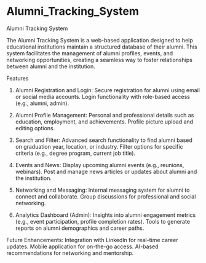 # Alumni_Tracking_System

Alumni Tracking System

The Alumni Tracking System is a web-based application designed to help educational institutions maintain a structured database of their alumni. This system facilitates the management of alumni profiles, events, and networking opportunities, creating a seamless way to foster relationships between alumni and the institution.

Features
1. Alumni Registration and Login:
Secure registration for alumni using email or social media accounts.
Login functionality with role-based access (e.g., alumni, admin).

3. Alumni Profile Management:
Personal and professional details such as education, employment, and achievements.
Profile picture upload and editing options.

5. Search and Filter:
Advanced search functionality to find alumni based on graduation year, location, or industry.
Filter options for specific criteria (e.g., degree program, current job title).

7. Events and News:
Display upcoming alumni events (e.g., reunions, webinars).
Post and manage news articles or updates about alumni and the institution.

9. Networking and Messaging:
Internal messaging system for alumni to connect and collaborate.
Group discussions for professional and social networking.

11. Analytics Dashboard (Admin):
Insights into alumni engagement metrics (e.g., event participation, profile completion rates).
Tools to generate reports on alumni demographics and career paths.

Future Enhancements:
Integration with LinkedIn for real-time career updates.
Mobile application for on-the-go access.
AI-based recommendations for networking and mentorship.
